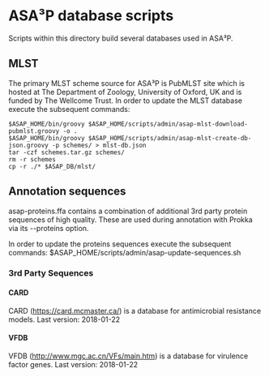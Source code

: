 # ASA³P database scripts
Scripts within this directory build several databases used in ASA³P.

## MLST
The primary MLST scheme source for ASA³P is PubMLST site which is hosted at The Department of Zoology, University of Oxford, UK and is funded by The Wellcome Trust.
In order to update the MLST database execute the subsequent commands:

    $ASAP_HOME/bin/groovy $ASAP_HOME/scripts/admin/asap-mlst-download-pubmlst.groovy -o .
    $ASAP_HOME/bin/groovy $ASAP_HOME/scripts/admin/asap-mlst-create-db-json.groovy -p schemes/ > mlst-db.json
    tar -czf schemes.tar.gz schemes/
    rm -r schemes
    cp -r ./* $ASAP_DB/mlst/


## Annotation sequences
asap-proteins.ffa contains a combination of additional 3rd party protein sequences of high quality.
These are used during annotation with Prokka via its --proteins option.

In order to update the proteins sequences execute the subsequent commands:
    $ASAP_HOME/scripts/admin/asap-update-sequences.sh

### 3rd Party Sequences

#### CARD
CARD (https://card.mcmaster.ca/) is a database for antimicrobial resistance models.
Last version: 2018-01-22

#### VFDB
VFDB (http://www.mgc.ac.cn/VFs/main.htm) is a database for virulence factor genes.
Last version: 2018-01-22

